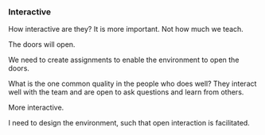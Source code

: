 ### Interactive

How interactive are they? It is more important. Not how much we teach.

The doors will open.

We need to create assignments to enable the environment to open the doors.

What is the one common quality in the people who does well? They interact well with the team and are open to ask questions and learn from others.

More interactive.

I need to design the environment, such that open interaction is facilitated.
